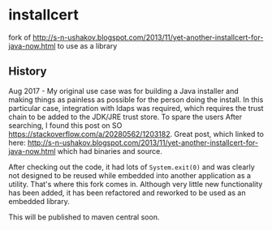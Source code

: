 # installcert
fork of http://s-n-ushakov.blogspot.com/2013/11/yet-another-installcert-for-java-now.html to use as a library

## History

Aug 2017 - My original use case was for building a Java installer and making things as painless as possible for the person doing the install.
In this particular case, integration with ldaps was required, which requires the trust chain to be added to the JDK/JRE trust store.
To spare the users
After searching, I found this post on SO https://stackoverflow.com/a/20280562/1203182. Great post, which linked to here: 
http://s-n-ushakov.blogspot.com/2013/11/yet-another-installcert-for-java-now.html which had binaries and source.

After checking out the code, it had lots of `System.exit(0)` and was clearly not designed to be reused while embedded 
into another application as a utility. That's where this fork comes in. Although very little new functionality has been
added, it has been refactored and reworked to be used as an embedded library.

This will be published to maven central soon.
